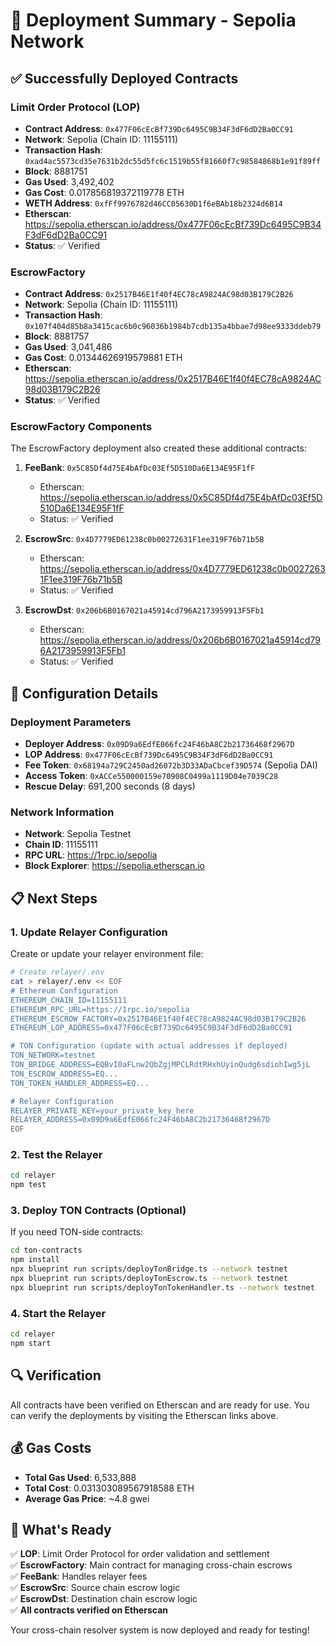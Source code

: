 # 🎉 Deployment Summary - Sepolia Network

## ✅ Successfully Deployed Contracts

### **Limit Order Protocol (LOP)**
- **Contract Address**: `0x477F06cEcBf739Dc6495C9B34F3dF6dD2Ba0CC91`
- **Network**: Sepolia (Chain ID: 11155111)
- **Transaction Hash**: `0xad4ac5573cd35e7631b2dc55d5fc6c1519b55f81660f7c98584868b1e91f89ff`
- **Block**: 8881751
- **Gas Used**: 3,492,402
- **Gas Cost**: 0.017856819372119778 ETH
- **WETH Address**: `0xfFf9976782d46CC05630D1f6eBAb18b2324d6B14`
- **Etherscan**: https://sepolia.etherscan.io/address/0x477F06cEcBf739Dc6495C9B34F3dF6dD2Ba0CC91
- **Status**: ✅ Verified

### **EscrowFactory**
- **Contract Address**: `0x2517B46E1f40f4EC78cA9824AC98d03B179C2B26`
- **Network**: Sepolia (Chain ID: 11155111)
- **Transaction Hash**: `0x107f404d85b8a3415cac6b0c96036b1984b7cdb135a4bbae7d98ee9333ddeb79`
- **Block**: 8881757
- **Gas Used**: 3,041,486
- **Gas Cost**: 0.01344626919579881 ETH
- **Etherscan**: https://sepolia.etherscan.io/address/0x2517B46E1f40f4EC78cA9824AC98d03B179C2B26
- **Status**: ✅ Verified

### **EscrowFactory Components**
The EscrowFactory deployment also created these additional contracts:

1. **FeeBank**: `0x5C85Df4d75E4bAfDc03Ef5D510Da6E134E95F1fF`
   - Etherscan: https://sepolia.etherscan.io/address/0x5C85Df4d75E4bAfDc03Ef5D510Da6E134E95F1fF
   - Status: ✅ Verified

2. **EscrowSrc**: `0x4D7779ED61238c0b00272631F1ee319F76b71b5B`
   - Etherscan: https://sepolia.etherscan.io/address/0x4D7779ED61238c0b00272631F1ee319F76b71b5B
   - Status: ✅ Verified

3. **EscrowDst**: `0x206b6B0167021a45914cd796A2173959913F5Fb1`
   - Etherscan: https://sepolia.etherscan.io/address/0x206b6B0167021a45914cd796A2173959913F5Fb1
   - Status: ✅ Verified

## 🔧 Configuration Details

### **Deployment Parameters**
- **Deployer Address**: `0x09D9a6EdfE066fc24F46bA8C2b21736468f2967D`
- **LOP Address**: `0x477F06cEcBf739Dc6495C9B34F3dF6dD2Ba0CC91`
- **Fee Token**: `0x68194a729C2450ad26072b3D33ADaCbcef39D574` (Sepolia DAI)
- **Access Token**: `0xACCe550000159e70908C0499a1119D04e7039C28`
- **Rescue Delay**: 691,200 seconds (8 days)

### **Network Information**
- **Network**: Sepolia Testnet
- **Chain ID**: 11155111
- **RPC URL**: https://1rpc.io/sepolia
- **Block Explorer**: https://sepolia.etherscan.io

## 📋 Next Steps

### **1. Update Relayer Configuration**
Create or update your relayer environment file:

```bash
# Create relayer/.env
cat > relayer/.env << EOF
# Ethereum Configuration
ETHEREUM_CHAIN_ID=11155111
ETHEREUM_RPC_URL=https://1rpc.io/sepolia
ETHEREUM_ESCROW_FACTORY=0x2517B46E1f40f4EC78cA9824AC98d03B179C2B26
ETHEREUM_LOP_ADDRESS=0x477F06cEcBf739Dc6495C9B34F3dF6dD2Ba0CC91

# TON Configuration (update with actual addresses if deployed)
TON_NETWORK=testnet
TON_BRIDGE_ADDRESS=EQBvI0aFLnw2QbZgjMPCLRdtRHxhUyinQudg6sdiohIwg5jL
TON_ESCROW_ADDRESS=EQ...
TON_TOKEN_HANDLER_ADDRESS=EQ...

# Relayer Configuration
RELAYER_PRIVATE_KEY=your_private_key_here
RELAYER_ADDRESS=0x09D9a6EdfE066fc24F46bA8C2b21736468f2967D
EOF
```

### **2. Test the Relayer**
```bash
cd relayer
npm test
```

### **3. Deploy TON Contracts** (Optional)
If you need TON-side contracts:
```bash
cd ton-contracts
npm install
npx blueprint run scripts/deployTonBridge.ts --network testnet
npx blueprint run scripts/deployTonEscrow.ts --network testnet
npx blueprint run scripts/deployTonTokenHandler.ts --network testnet
```

### **4. Start the Relayer**
```bash
cd relayer
npm start
```

## 🔍 Verification

All contracts have been verified on Etherscan and are ready for use. You can verify the deployments by visiting the Etherscan links above.

## 💰 Gas Costs

- **Total Gas Used**: 6,533,888
- **Total Cost**: 0.031303089567918588 ETH
- **Average Gas Price**: ~4.8 gwei

## 🎯 What's Ready

✅ **LOP**: Limit Order Protocol for order validation and settlement  
✅ **EscrowFactory**: Main contract for managing cross-chain escrows  
✅ **FeeBank**: Handles relayer fees  
✅ **EscrowSrc**: Source chain escrow logic  
✅ **EscrowDst**: Destination chain escrow logic  
✅ **All contracts verified on Etherscan**

Your cross-chain resolver system is now deployed and ready for testing! 